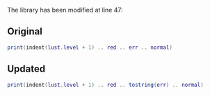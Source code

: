 The library has been modified at line 47:

## Original

```lua
print(indent(lust.level + 1) .. red .. err .. normal)
```

## Updated

```lua
print(indent(lust.level + 1) .. red .. tostring(err) .. normal)
```
